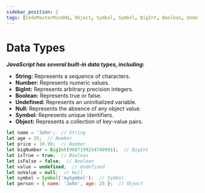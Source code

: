 ```yaml
---
sidebar_position: 2
tags: [CodeMasterMindHQ, Object, Symbol, Symbol, BigInt, Boolean, Undefined, Data Types, String, Data Types in js, Number]
---
```


# Data Types

***JavaScript has several built-in data types, including:***

- **String:** Represents a sequence of characters.
- **Number:** Represents numeric values.
- **BigInt:** Represents arbitrary precision integers.
- **Boolean:** Represents true or false.
- **Undefined:** Represents an uninitialized variable.
- **Null:** Represents the absence of any object value.
- **Symbol:** Represents unique identifiers.
- **Object:** Represents a collection of key-value pairs.

```js
let name = 'John';  // String
let age = 25;  // Number
let price = 10.99;  // Number
let bigNumber = BigInt(9007199254740991);  // BigInt
let isTrue = true;  // Boolean
let isFalse = false;  // Boolean
let value = undefined;  // Undefined
let noValue = null;  // Null
let symbol = Symbol('mySymbol');  // Symbol
let person = { name: 'John', age: 25 };  // Object
```